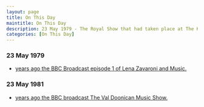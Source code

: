 ```yaml
---
layout: page
title: On This Day
maintitle: On This Day
description: 23 May 1979 - The Royal Show that had taken place at The King's Theatre, Glasgow on the 17 May 1977 was broadcast. 22 May 1979 - Lena is interviewed by Michael Aspel about her life and career so far, on his TV Show Ask Aspel.
categories: [On This Day]
---
```


### 23 May 1979
* [<span id="age1"></span> years ago the BBC Broadcast episode 1 of Lena Zavaroni and Music.](/bbc%20one/lena%20zavaroni%20and%20music/1979/05/23/lena-zavaroni-and-music.html)

### 23 May 1981
* [<span id="age2"></span> years ago the BBC broadcast The Val Doonican Music Show.](/bbc%20one/1981/05/23/val-doonican-show.html)

<!-- Script for calculating number of years ago -->
<script>
var dob = '19790523';
var year = Number(dob.substr(0, 4));
var month = Number(dob.substr(4, 2)) - 1;
var day = Number(dob.substr(6, 2));
var today = new Date();
var age1 = today.getFullYear() - year;
if (today.getMonth() < month || (today.getMonth() == month && today.getDate() < day)) {
age1--;
}
document.getElementById("age1").innerHTML=age1;

var dob = '19810523';
var year = Number(dob.substr(0, 4));
var month = Number(dob.substr(4, 2)) - 1;
var day = Number(dob.substr(6, 2));
var today = new Date();
var age2 = today.getFullYear() - year;
if (today.getMonth() < month || (today.getMonth() == month && today.getDate() < day)) {
age2--;
}
document.getElementById("age2").innerHTML=age2;
</script>

